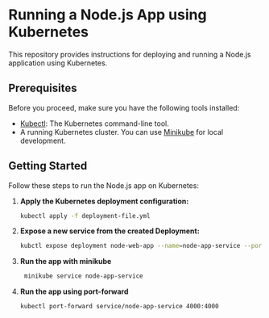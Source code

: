 # Running a Node.js App using Kubernetes

This repository provides instructions for deploying and running a Node.js application using Kubernetes.

## Prerequisites

Before you proceed, make sure you have the following tools installed:

- [Kubectl](https://kubernetes.io/docs/tasks/tools/install-kubectl/): The Kubernetes command-line tool.
- A running Kubernetes cluster. You can use [Minikube](https://minikube.sigs.k8s.io/docs/start/) for local development.

## Getting Started

Follow these steps to run the Node.js app on Kubernetes:

1. **Apply the Kubernetes deployment configuration:**
   ```bash
   kubectl apply -f deployment-file.yml
2. **Expose a new service from the created Deployment:**
    ```bash
    kubctl expose deployment node-web-app --name=node-app-service --port=4000
3. **Run the app with minikube**
   ```bash
    minikube service node-app-service
4. **Run the app using port-forward**
    ```bash
    kubectl port-forward service/node-app-service 4000:4000